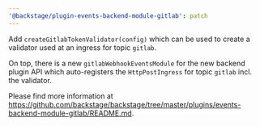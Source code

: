 ```yaml
---
'@backstage/plugin-events-backend-module-gitlab': patch
---
```


Add `createGitlabTokenValidator(config)` which can be used
to create a validator used at an ingress for topic `gitlab`.

On top, there is a new `gitlabWebhookEventsModule` for the new backend plugin API
which auto-registers the `HttpPostIngress` for topic `gitlab` incl. the validator.

Please find more information at
https://github.com/backstage/backstage/tree/master/plugins/events-backend-module-gitlab/README.md.
